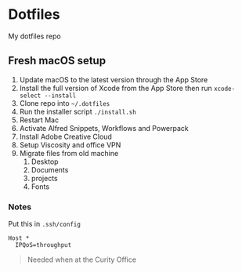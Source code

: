 # Dotfiles

My dotfiles repo

## Fresh macOS setup

1. Update macOS to the latest version through the App Store
2. Install the full version of Xcode from the App Store then run `xcode-select --install`
3. Clone repo into `~/.dotfiles`
4. Run the installer script `./install.sh`
5. Restart Mac
6. Activate Alfred Snippets, Workflows and Powerpack
7. Install Adobe Creative Cloud
8. Setup Viscosity and office VPN
9. Migrate files from old machine
    1. Desktop
    2. Documents
    3. projects
    4. Fonts


### Notes

Put this in `.ssh/config`

```
Host *
  IPQoS=throughput
```
> Needed when at the Curity Office
